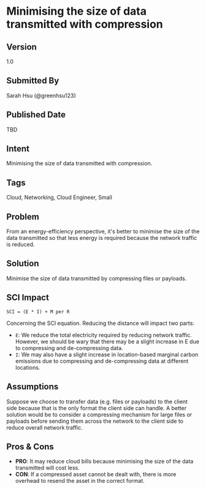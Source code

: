 # Minimising the size of data transmitted with compression

## Version
1.0

## Submitted By
Sarah Hsu (@greenhsu123)

## Published Date
TBD

## Intent
Minimising the size of data transmitted with compression. 

## Tags
Cloud, Networking, Cloud Engineer, Small

## Problem
From an energy-efficiency perspective, it's better to minimise the size of the data transmitted so that less energy is required because the network traffic is reduced. 

## Solution
Minimise the size of data transmitted by compressing files or payloads.

## SCI Impact
`SCI = (E * I) + M per R`

Concerning the SCI equation. Reducing the distance will impact two parts:

- `E`: We reduce the total electricity required by reducing network traffic. However, we should be wary that there may be a slight increase in E due to compressing and de-compressing data. 
- `I`: We may also have a slight increase in location-based marginal carbon emissions due to compressing and de-compressing data at different locations.


## Assumptions
Suppose we choose to transfer data (e.g. files or payloads) to the client side because that is the only format the client side can handle. A better solution would be to consider a compressing mechanism for large files or payloads before sending them across the network to the client side to reduce overall network traffic. 


## Pros & Cons
- **PRO**: It may reduce cloud bills because minimising the size of the data transmitted will cost less. 
- **CON**: If a compressed asset cannot be dealt with, there is more overhead to resend the asset in the correct format. 
